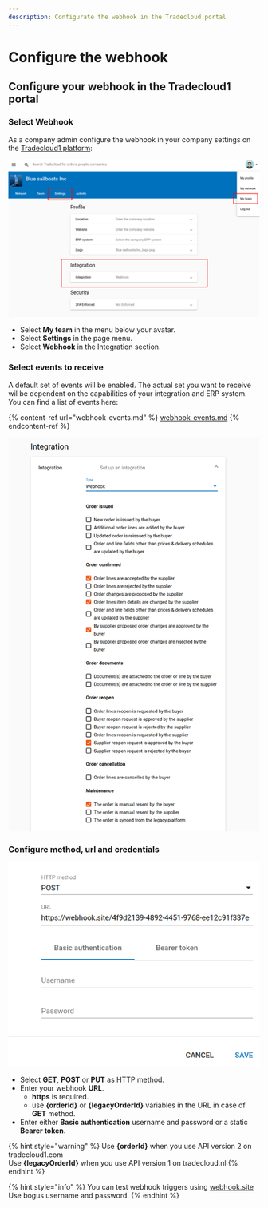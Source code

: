 ```yaml
---
description: Configurate the webhook in the Tradecloud portal
---
```


# Configure the webhook

## Configure your webhook in the Tradecloud1 portal

### Select Webhook

As a company admin configure the webhook in your company settings on the [Tradecloud1 platform](http://portal.tradecloud1.com):

![](../.gitbook/assets/blue-sailboats-webhook.png)

* Select **My team** in the menu below your avatar.
* Select **Settings** in the page menu.
* Select **Webhook** in the Integration section.

### Select events to receive

A default set of events will be enabled. The actual set you want to receive wil be dependent on the capabilities of your integration and ERP system. You can find a list of events here:

{% content-ref url="webhook-events.md" %}
[webhook-events.md](webhook-events.md)
{% endcontent-ref %}

![](../.gitbook/assets/blue-sailboats-webhook-events.png)

### Configure method, url and credentials

![](../.gitbook/assets/blue-sailboats-webhook-url.png)

* Select **GET**, **POST** or **PUT** as HTTP method.
* Enter your webhook **URL**.&#x20;
  * **https** is required.
  * use **{orderId}** or **{legacyOrderId}** variables in the URL in case of **GET** method.
* Enter either **Basic authentication** username and password or a static **Bearer token.**

{% hint style="warning" %}
Use **{orderId}** when you use API version 2 on tradecloud1.com\
Use **{legacyOrderId}** when you use API version 1 on tradecloud.nl
{% endhint %}

{% hint style="info" %}
You can test webhook triggers using [webhook.site](https://webhook.site)\
Use bogus username and password.
{% endhint %}

